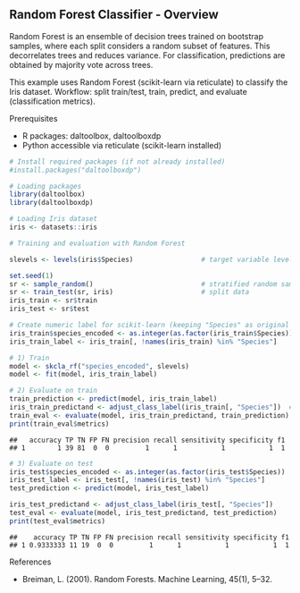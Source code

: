 ## Random Forest Classifier - Overview

Random Forest is an ensemble of decision trees trained on bootstrap samples, where each split considers a random subset of features. This decorrelates trees and reduces variance. For classification, predictions are obtained by majority vote across trees.

This example uses Random Forest (scikit-learn via reticulate) to classify the Iris dataset.
Workflow: split train/test, train, predict, and evaluate (classification metrics).

Prerequisites
- R packages: daltoolbox, daltoolboxdp
- Python accessible via reticulate (scikit-learn installed)


``` r
# Install required packages (if not already installed)
#install.packages("daltoolboxdp")
```


``` r
# Loading packages
library(daltoolbox)
library(daltoolboxdp)
```



``` r
# Loading Iris dataset
iris <- datasets::iris
```


``` r
# Training and evaluation with Random Forest

slevels <- levels(iris$Species)                 # target variable levels

set.seed(1)
sr <- sample_random()                           # stratified random sampling
sr <- train_test(sr, iris)                      # split data
iris_train <- sr$train
iris_test <- sr$test

# Create numeric label for scikit-learn (keeping "Species" as original target)
iris_train$species_encoded <- as.integer(as.factor(iris_train$Species))
iris_train_label <- iris_train[, !names(iris_train) %in% "Species"]

# 1) Train
model <- skcla_rf("species_encoded", slevels)
model <- fit(model, iris_train_label)

# 2) Evaluate on train
train_prediction <- predict(model, iris_train_label)
iris_train_predictand <- adjust_class_label(iris_train[, "Species"])  # original labels
train_eval <- evaluate(model, iris_train_predictand, train_prediction)
print(train_eval$metrics)
```

```
##   accuracy TP TN FP FN precision recall sensitivity specificity f1
## 1        1 39 81  0  0         1      1           1           1  1
```

``` r
# 3) Evaluate on test
iris_test$species_encoded <- as.integer(as.factor(iris_test$Species))
iris_test_label <- iris_test[, !names(iris_test) %in% "Species"]
test_prediction <- predict(model, iris_test_label)

iris_test_predictand <- adjust_class_label(iris_test[, "Species"])
test_eval <- evaluate(model, iris_test_predictand, test_prediction)
print(test_eval$metrics)
```

```
##    accuracy TP TN FP FN precision recall sensitivity specificity f1
## 1 0.9333333 11 19  0  0         1      1           1           1  1
```

References
- Breiman, L. (2001). Random Forests. Machine Learning, 45(1), 5–32.

